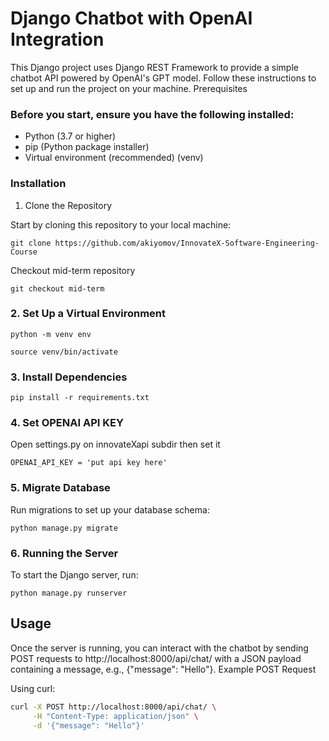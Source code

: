 # Django Chatbot with OpenAI Integration

This Django project uses Django REST Framework to provide a simple chatbot API powered by OpenAI's GPT model. Follow these instructions to set up and run the project on your machine.
Prerequisites

### Before you start, ensure you have the following installed:

- Python (3.7 or higher)
- pip (Python package installer)
- Virtual environment (recommended) (venv)

### Installation
1. Clone the Repository

Start by cloning this repository to your local machine:

```
git clone https://github.com/akiyomov/InnovateX-Software-Engineering-Course
```

Checkout mid-term repository

```
git checkout mid-term
```

### 2. Set Up a Virtual Environment
```
python -m venv env

source venv/bin/activate
```

### 3. Install Dependencies

```
pip install -r requirements.txt
```

### 4. Set OPENAI API KEY 
Open settings.py on innovateXapi subdir
then set it

```
OPENAI_API_KEY = 'put api key here'
```

### 5. Migrate Database

Run migrations to set up your database schema:

```
python manage.py migrate
```

### 6. Running the Server

To start the Django server, run:

```
python manage.py runserver
```

## Usage

Once the server is running, you can interact with the chatbot by sending POST requests to http://localhost:8000/api/chat/ with a JSON payload containing a message, e.g., {"message": "Hello"}.
Example POST Request

Using curl:

```bash
curl -X POST http://localhost:8000/api/chat/ \
     -H "Content-Type: application/json" \
     -d '{"message": "Hello"}'
```